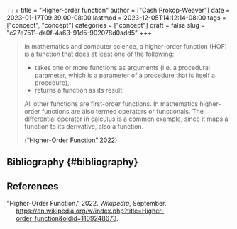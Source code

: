 +++
title = "Higher-order function"
author = ["Cash Prokop-Weaver"]
date = 2023-01-17T09:39:00-08:00
lastmod = 2023-12-05T14:12:14-08:00
tags = ["concept", "concept"]
categories = ["concept"]
draft = false
slug = "c27e7511-da0f-4a63-91d5-902078d0add5"
+++

> In mathematics and computer science, a higher-order function (HOF) is a function that does at least one of the following:
>
> -   takes one or more functions as arguments (i.e. a procedural parameter, which is a parameter of a procedure that is itself a procedure),
> -   returns a function as its result.
>
> All other functions are first-order functions. In mathematics higher-order functions are also termed operators or functionals. The differential operator in calculus is a common example, since it maps a function to its derivative, also a function.
>
> (<a href="#citeproc_bib_item_1">“Higher-Order Function” 2022</a>)


## Bibliography {#bibliography}

## References

<style>.csl-entry{text-indent: -1.5em; margin-left: 1.5em;}</style><div class="csl-bib-body">
  <div class="csl-entry"><a id="citeproc_bib_item_1"></a>“Higher-Order Function.” 2022. <i>Wikipedia</i>, September. <a href="https://en.wikipedia.org/w/index.php?title=Higher-order_function&oldid=1109248673">https://en.wikipedia.org/w/index.php?title=Higher-order_function&#38;oldid=1109248673</a>.</div>
</div>
